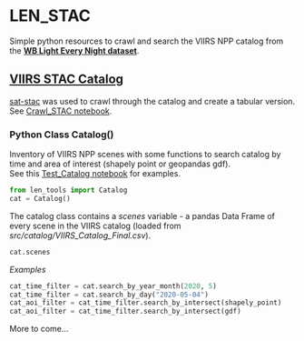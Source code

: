 # LEN_STAC
Simple python resources to crawl and search the VIIRS NPP catalog from the [**WB Light Every Night dataset**](https://registry.opendata.aws/wb-light-every-night/).
## [VIIRS STAC Catalog](https://globalnightlight.s3.amazonaws.com/VIIRS_npp_catalog.json)
[sat-stac](https://github.com/sat-utils/sat-stac) was used to crawl through the catalog and create a tabular version. See [Crawl_STAC notebook](notebooks/Crawl_STAC.ipynb).
### Python Class **Catalog()**
Inventory of VIIRS NPP scenes with some functions to search catalog by time and area of interest (shapely point or geopandas gdf).  
See this [Test_Catalog notebook](notebooks/Test_Catalog.ipynb) for examples.
```python
from len_tools import Catalog
cat = Catalog()
```
The catalog class contains a *scenes* variable - a pandas Data Frame of every scene in the VIIRS catalog (loaded from *src/catalog/VIIRS_Catalog_Final.csv*).
```python
cat.scenes
```
*Examples*
```python
cat_time_filter = cat.search_by_year_month(2020, 5)
cat_time_filter = cat.search_by_day("2020-05-04")
cat_aoi_filter = cat_time_filter.search_by_intersect(shapely_point)
cat_aoi_filter = cat_time_filter.search_by_intersect(gdf)
```
More to come...

